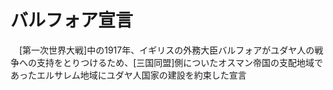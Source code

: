 # バルフォア宣言
　[第一次世界大戦]中の1917年、イギリスの外務大臣バルフォアがユダヤ人の戦争への支持をとりつけるため、[三国同盟]側についたオスマン帝国の支配地域であったエルサレム地域にユダヤ人国家の建設を約束した宣言

